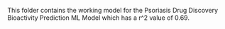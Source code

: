 This folder contains the working model for the Psoriasis Drug Discovery Bioactivity Prediction ML Model which has a r^2 value of 0.69.
